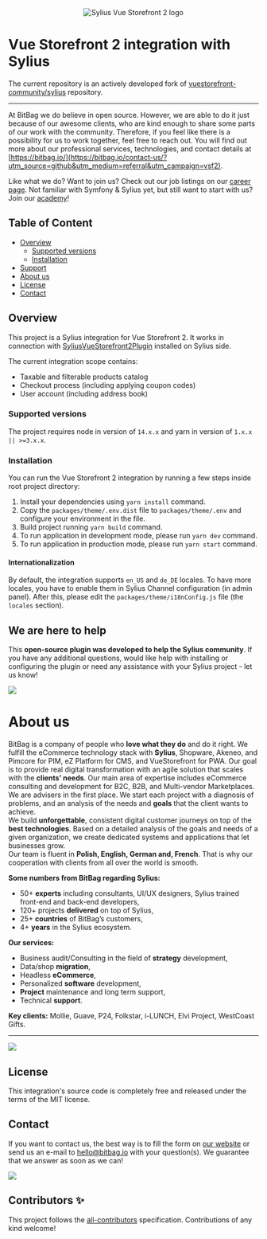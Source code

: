 <div align="center">
  <img src="https://bitbag.io/wp-content/uploads/2022/10/SyliusVueStorefront2Frontend-2.png" alt="Sylius Vue Storefront 2 logo" /> <br>
</div>

# Vue Storefront 2 integration with Sylius

The current repository is an actively developed fork of [vuestorefront-community/sylius](https://github.com/vuestorefront-community/sylius) repository.

---

At BitBag we do believe in open source. However, we are able to do it just because of our awesome clients, who are kind enough to share some parts of our work with the community. Therefore, if you feel like there is a possibility for us to work  together, feel free to reach out. You will find out more about our professional services, technologies, and contact details at [https://bitbag.io/](https://bitbag.io/contact-us/?utm_source=github&utm_medium=referral&utm_campaign=vsf2).

Like what we do? Want to join us? Check out our job listings on our [career page](https://bitbag.io/career/?utm_source=github&utm_medium=referral&utm_campaign=career). Not familiar with Symfony & Sylius yet, but still want to start with us? Join our [academy](https://bitbag.io/pl/akademia?utm_source=github&utm_medium=url&utm_campaign=akademia)!

## Table of Content

* [Overview](#overview)
  * [Supported versions](#supported-versions)
  * [Installation](#installation)
* [Support](#we-are-here-to-help)
* [About us](#about-us)
* [License](#license)
* [Contact](#contact)

## Overview

This project is a Sylius integration for Vue Storefront 2. It works in connection with [SyliusVueStorefront2Plugin](https://github.com/BitBagCommerce/SyliusVueStorefront2Plugin) installed on Sylius side.

The current integration scope contains:

- Taxable and filterable products catalog
- Checkout process (including applying coupon codes)
- User account (including address book)

### Supported versions

The project requires node in version of `14.x.x` and yarn in version of `1.x.x || >=3.x.x`.

### Installation

You can run the Vue Storefront 2 integration by running a few steps inside root project directory:

1. Install your dependencies using `yarn install` command.
2. Copy the `packages/theme/.env.dist` file to `packages/theme/.env` and configure your environment in the file.
3. Build project running `yarn build` command.
4. To run application in development mode, please run `yarn dev` command.
5. To run application in production mode, please run `yarn start` command.

#### Internationalization

By default, the integration supports `en_US` and `de_DE` locales. To have more locales, you have to enable them in Sylius Channel configuration (in admin panel).
After this, please edit the `packages/theme/i18nConfig.js` file (the `locales` section).

## We are here to help
This **open-source plugin was developed to help the Sylius community**. If you have any additional questions, would like help with installing or configuring the plugin or need any assistance with your Sylius project - let us know!

[![](https://bitbag.io/wp-content/uploads/2020/10/button-contact.png)](https://bitbag.io/contact-us/?utm_source=github&utm_medium=referral&utm_campaign=vsf2)


# About us

BitBag is a company of people who **love what they do** and do it right. We fulfill the eCommerce technology stack with **Sylius**, Shopware, Akeneo, and Pimcore for PIM, eZ Platform for CMS, and VueStorefront for PWA. Our goal is to provide real digital transformation with an agile solution that scales with the **clients’ needs**. Our main area of expertise includes eCommerce consulting and development for B2C, B2B, and Multi-vendor Marketplaces.</br>
We are advisers in the first place. We start each project with a diagnosis of problems, and an analysis of the needs and **goals** that the client wants to achieve.</br>
We build **unforgettable**, consistent digital customer journeys on top of the **best technologies**. Based on a detailed analysis of the goals and needs of a given organization, we create dedicated systems and applications that let businesses grow.<br>
Our team is fluent in **Polish, English, German and, French**. That is why our cooperation with clients from all over the world is smooth.

**Some numbers from BitBag regarding Sylius:**
- 50+ **experts** including consultants, UI/UX designers, Sylius trained front-end and back-end developers,
- 120+ projects **delivered** on top of Sylius,
- 25+ **countries** of BitBag’s customers,
- 4+ **years** in the Sylius ecosystem.

**Our services:**
- Business audit/Consulting in the field of **strategy** development,
- Data/shop **migration**,
- Headless **eCommerce**,
- Personalized **software** development,
- **Project** maintenance and long term support,
- Technical **support**.

**Key clients:** Mollie, Guave, P24, Folkstar, i-LUNCH, Elvi Project, WestCoast Gifts.

---

[![](https://bitbag.io/wp-content/uploads/2021/08/sylius-badges-transparent-wide.png)](https://bitbag.io/contact-us/?utm_source=github&utm_medium=referral&utm_campaign=vsf2)

## License

This integration's source code is completely free and released under the terms of the MIT license.

[//]: # (These are reference links used in the body of this note and get stripped out when the markdown processor does its job. There is no need to format nicely because it shouldn't be seen.)

## Contact

If you want to contact us, the best way is to fill the form on [our website](https://bitbag.io/contact-us/?utm_source=github&utm_medium=referral&utm_campaign=vsf2) or send us an e-mail to hello@bitbag.io with your question(s). We guarantee that we answer as soon as we can!

[![](https://bitbag.io/wp-content/uploads/2021/08/badges-bitbag.png)](https://bitbag.io/contact-us/?utm_source=github&utm_medium=referral&utm_campaign=plugins_graphql)

## Contributors ✨

<!-- ALL-CONTRIBUTORS-LIST:START - Do not remove or modify this section -->

<!-- ALL-CONTRIBUTORS-LIST:END -->

This project follows the [all-contributors](https://github.com/all-contributors/all-contributors) specification. Contributions of any kind welcome!
